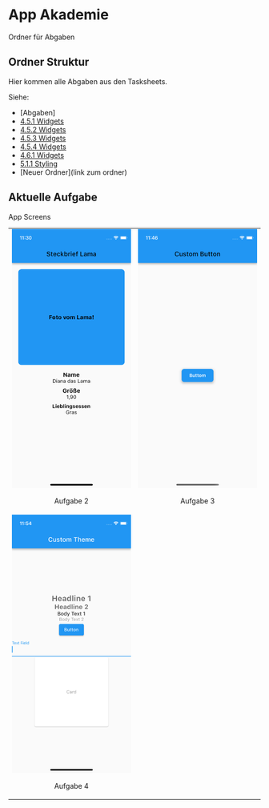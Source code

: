 # App Akademie

Ordner für Abgaben

## Ordner Struktur

Hier kommen alle Abgaben aus den Tasksheets.

Siehe:

- [Abgaben]
- [4.5.1 Widgets](https://github.com/markruzo/app_akademie/tree/main/lib/task_solutions/4_5_1)
- [4.5.2 Widgets](https://github.com/markruzo/app_akademie/tree/main/lib/task_solutions/4_5_2)
- [4.5.3 Widgets](https://github.com/markruzo/app_akademie/tree/main/lib/task_solutions/4_5_3)
- [4.5.4 Widgets](https://github.com/markruzo/app_akademie/tree/main/lib/task_solutions/4_5_4)
- [4.6.1 Widgets](https://github.com/markruzo/app_akademie/tree/main/lib/task_solutions/4_6_1)
- [5.1.1 Styling](https://github.com/markruzo/app_akademie/tree/main/lib/task_solutions/5_1_1_Styling)
- [Neuer Ordner](link zum ordner)

## Aktuelle Aufgabe

App Screens

<table>
  <tr>
    <td style="text-align: center;">
      <img src="lib/task_solutions/5_1_1_Styling/Simulator Screenshot - iPhone 13 mini - 2023-08-14 at 11.30.45.png" alt="Bild 1">
      <p>Aufgabe 2</p>
    </td>
    <td style="text-align: center;">
      <img src="lib/task_solutions/5_1_1_Styling/Simulator Screenshot - iPhone 13 mini - 2023-08-14 at 11.44.23.png" alt="Bild 2">
      <p>Aufgabe 3</p>
    </td>
  </tr>
  <tr>
    <td style="text-align: center;">
      <img src="lib/task_solutions/5_1_1_Styling/Simulator Screenshot - iPhone 13 mini - 2023-08-14 at 11.54.13.png" alt="Bild 4">
      <p>Aufgabe 4</p>
    </td>
 </tr>

</table>